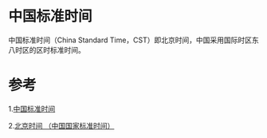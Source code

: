 # 中国标准时间
中国标准时间（China Standard Time，CST）即北京时间，中国采用国际时区东八时区的区时标准时间。

# 参考
1.[中国标准时间](http://www.ntsc.ac.cn/kxcb/kpwz/201007/t20100716_2904131.html)

2.[北京时间 （中国国家标准时间）](https://baike.baidu.com/item/%E5%8C%97%E4%BA%AC%E6%97%B6%E9%97%B4/410384)
